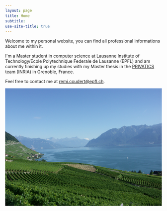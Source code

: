 ```yaml
---
layout: page
title: Home
subtitle:
use-site-title: true
---
```


Welcome to my personal website, you can find all professional informations about me within it.

I'm a Master student in computer science at Lausanne Institute of Technology/Ecole Polytechnique Federale de Lausanne (EPFL) and am currently finishing up my studies with my Master thesis in the [PRIVATICS](https://team.inria.fr/privatics/) team (INRIA) in Grenoble, France.

Feel free to contact me at [remi.coudert@epfl.ch](mailto:remi.coudert@epfl.ch).

![Leman Lake](img/Leman_lake.jpg)


